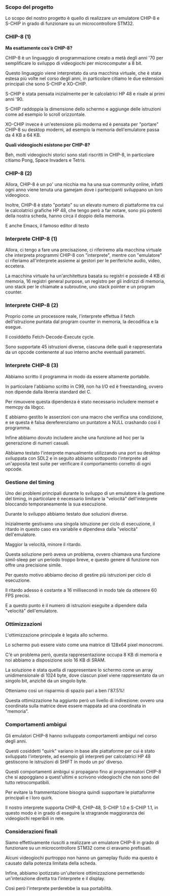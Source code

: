 ### Scopo del progetto

Lo scopo del nostro progetto è quello di realizzare un emulatore
CHIP-8 e S-CHIP in grado di funzionare su un microcontrollore STM32.

### CHIP-8 (1)

**Ma esattamente cos'è CHIP-8?**

CHIP-8 è un linguaggio di programmazione creato a metà degli anni '70
per semplificare lo sviluppo di videogiochi per microcomputer a 8 bit.

Questo linguaggio viene interpretato da una macchina virtuale, che è
stata estesa più volte nel corso degli anni, in particolare citiamo le
due estensioni principali che sono S-CHIP e XO-CHIP.

S-CHIP è stata pensata inizialmente per le calcolatrici HP 48 e risale
ai primi anni '90.

S-CHIP raddoppia la dimensione dello schermo e aggiunge delle
istruzioni come ad esempio lo scroll orizzontale.

XO-CHIP invece è un'estensione più moderna ed è pensata per "portare"
CHIP-8 su desktop moderni, ad esempio la memoria dell'emulatore passa
da 4 KB a 64 KB.

**Quali videogiochi esistono per CHIP-8?**

Beh, molti videogiochi storici sono stati riscritti in CHIP-8, in
particolare citiamo Pong, Space Invaders e Tetris.

### CHIP-8 (2)

Allora, CHIP-8 è un po' una nicchia ma ha una sua community online,
infatti ogni anno viene tenuta una gamejam dove i partecipanti
sviluppano un loro videogioco.

Inoltre, CHIP-8 è stato "portato" su un elevato numero di piattaforme
tra cui le calcolatrici grafiche HP 48, che tengo però a far notare,
sono più potenti della nostra scheda, hanno circa il doppio della
memoria.

E anche Emacs, il famoso editor di testo

### Interprete CHIP-8 (1)

Allora, ci tengo a fare una precisazione, ci riferiremo alla macchina
virtuale che interpreta programmi CHIP-8 con "interprete", mentre con
"emulatore" ci riferiamo all'interprete assieme ai gestori per le
periferiche audio, video, eccetera.

La macchina virtuale ha un'architettura basata su registri e possiede
4 KB di memoria, 16 registri general purpose, un registro per gli
indirizzi di memoria, uno stack per le chiamate a subroutine, uno
stack pointer e un program counter.

### Interprete CHIP-8 (2)

Proprio come un processore reale, l'interprete effettua il fetch
dell'istruzione puntata dal program counter in memoria, la decodifica
e la esegue.

Il cosiddetto Fetch-Decode-Execute cycle.

Sono supportate 45 istruzioni diverse, ciascuna delle quali è
rappresentata da un opcode contenente al suo interno anche eventuali
parametri.

### Interprete CHIP-8 (3)

Abbiamo scritto il programma in modo da essere altamente portabile.

In particolare l'abbiamo scritto in C99, non ha I/O ed è freestanding,
ovvero non dipende dalla libreria standard del C.

Per rimuovere questa dipendenza è stato necessario includere memset e
memcpy da libgcc.

E abbiamo gestito le asserzioni con una macro che verifica una
condizione, e se questa è falsa dereferenziamo un puntatore a NULL
crashando così il programma.

Infine abbiamo dovuto includere anche una funzione ad hoc per la
generazione di numeri casuali.

Abbiamo testato l'interprete manualmente utilizzando una port su
desktop sviluppata con SDL2 e in seguito abbiamo sottoposto
l'interprete ad un'apposita test suite per verificare il comportamento
corretto di ogni opcode.

### Gestione del timing

Uno dei problemi principali durante lo sviluppo di un emulatore è la
gestione del timing, in particolare è necessario limitare la
"velocità" dell'interprete bloccando temporaneamente la sua
esecuzione.

Durante lo sviluppo abbiamo testato due soluzioni diverse.

Inizialmente gestivamo una singola istruzione per ciclo di esecuzione,
il ritardo in questo caso era variabile e dipendeva dalla "velocità"
dell'emulatore.

Maggior la velocità, minore il ritardo.

Questa soluzione però aveva un problema, ovvero chiamava una funzione
simil-sleep per un periodo troppo breve, e questo genere di funzione
non offre una precisione simile.

Per questo motivo abbiamo deciso di gestire più istruzioni per ciclo
di esecuzione.

Il ritardo adesso è costante a 16 millisecondi in modo tale da
ottenere 60 FPS precisi.

E a questo punto è il numero di istruzioni eseguite a dipendere dalla
"velocità" dell'emulatore.

### Ottimizzazioni

L'ottimizzazione principale è legata allo schermo.

Lo schermo può essere visto come una matrice di 128x64 pixel
monocromi.

C'è un problema però, questa rappresentazione occupa 8 KB di memoria e
noi abbiamo a disposizione solo 16 KB di SRAM.

La soluzione è stata quella di rappresentare lo schermo come un array
unidimensionale di 1024 byte, dove ciascun pixel viene rappresentato
da un singolo bit, anziché da un singolo byte.

Otteniamo così un risparmio di spazio pari a ben l'87.5%!

Questa ottimizzazione ha aggiunto però un livello di indirezione:
ovvero una coordinata sulla matrice deve essere mappata ad una
coordinata in "memoria".

### Comportamenti ambigui

Gli emulatori CHIP-8 hanno sviluppato comportamenti ambigui nel corso
degli anni.

Questi cosiddetti "quirk" variano in base alle piattaforme per cui è
stato sviluppato l'interprete, ad esempio gli interpreti per
calcolatrici HP 48 gestiscono le istruzioni di SHIFT in modo un po'
diverso.

Questi comportamenti ambigui si propagano fino ai programmatori CHIP-8
che si appoggiano a quest'ultimi e scrivono videogiochi che non sono
del tutto retrocompatibili.

Per evitare la frammentazione bisogna quindi supportare le piattaforme
principali e i loro quirk.

Il nostro interprete supporta CHIP-8, CHIP-48, S-CHIP 1.0 e S-CHIP
1.1, in questo modo è in grado di eseguire la stragrande maggioranza
dei videogiochi reperibili in rete.

### Considerazioni finali

Siamo effettivamente riusciti a realizzare un emulatore CHIP-8 in
grado di funzionare su un microcontrollore STM32 come ci eravamo
prefissati.

Alcuni videogiochi purtroppo non hanno un gameplay fluido ma questo è
causato dalla potenza limitata della scheda.

Infine, abbiamo ipotizzato un'ulteriore ottimizzazione permettendo
un'interazione diretta tra l'interprete e il display.

Così però l'interprete perderebbe la sua portabilità.
